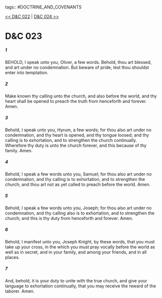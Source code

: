 tags:: #DOCTRINE_AND_COVENANTS

[<< D&C 022](DOCTRINE_AND_COVENANTS/D&C_022.md) | [D&C 024 >>](DOCTRINE_AND_COVENANTS/D&C_024.md)

# D&C 023

##### 1

BEHOLD, I speak unto you, Oliver, a few words. Behold, thou art blessed, and art under no condemnation. But beware of pride, lest thou shouldst enter into temptation.

##### 2

Make known thy calling unto the church, and also before the world, and thy heart shall be opened to preach the truth from henceforth and forever. Amen.

##### 3

Behold, I speak unto you, Hyrum, a few words; for thou also art under no condemnation, and thy heart is opened, and thy tongue loosed; and thy calling is to exhortation, and to strengthen the church continually. Wherefore thy duty is unto the church forever, and this because of thy family. Amen.

##### 4

Behold, I speak a few words unto you, Samuel; for thou also art under no condemnation, and thy calling is to exhortation, and to strengthen the church; and thou art not as yet called to preach before the world. Amen.

##### 5

Behold, I speak a few words unto you, Joseph; for thou also art under no condemnation, and thy calling also is to exhortation, and to strengthen the church; and this is thy duty from henceforth and forever. Amen.

##### 6

Behold, I manifest unto you, Joseph Knight, by these words, that you must take up your cross, in the which you must pray vocally before the world as well as in secret, and in your family, and among your friends, and in all places.

##### 7

And, behold, it is your duty to unite with the true church, and give your language to exhortation continually, that you may receive the reward of the laborer. Amen.
